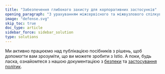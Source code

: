```yaml
---
title: "Забезпечення глибокого захисту для корпоративних застосунків"
opening_paragraph: "З урахуванням міжсервісного та міжвузлового спілкування в мікросервісах, схеми безпеки повинні діяти з мисленням нульової довіри. Ключовою вразливістю є комунікація між сервісами. Шифрування всіх комунікацій за допомогою mTLS є важливим для безпеки та відповідності вимогам. Istio автоматизує mTLS всюди."
image: "defense.svg"
skip_toc: true
doc_type: article
sidebar_force: sidebar_solution
type: solutions
---
```


Ми активно працюємо над публікацією посібників з рішень, щоб допомогти вам зрозуміти, що ви можете зробити з Istio. А поки, будь ласка, ознайомтеся з нашою документацією з [безпеки](/docs/tasks/security/) та [застосування політик](/docs/tasks/policy-enforcement/).
